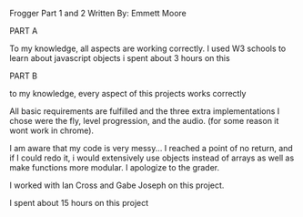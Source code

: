 Frogger Part 1 and 2
Written By: Emmett Moore

PART A

To my knowledge, all aspects are working correctly.
I used W3 schools to learn about javascript objects
i spent about 3 hours on this

PART B

to my knowledge, every aspect of this projects works correctly

All basic requirements are fulfilled and the three extra implementations
I chose were the fly, level progression, and the audio. (for some reason it
wont work in chrome).

I am aware that my code is very messy... I reached a point of no return, and
if I could redo it, i would extensively use objects instead of arrays as
well as make functions more modular. I apologize to the grader.

I worked with Ian Cross and Gabe Joseph on this project.

I spent about 15 hours on this project

